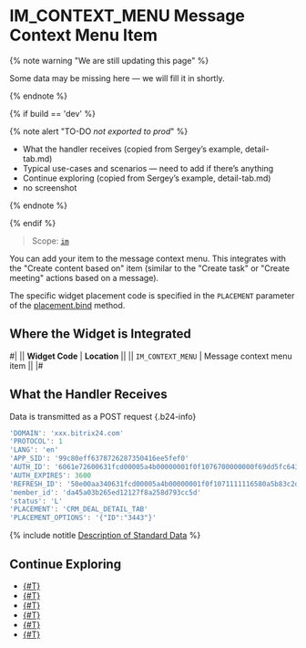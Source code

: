 # IM_CONTEXT_MENU Message Context Menu Item

{% note warning "We are still updating this page" %}

Some data may be missing here — we will fill it in shortly.

{% endnote %}

{% if build == 'dev' %}

{% note alert "TO-DO _not exported to prod_" %}

- What the handler receives (copied from Sergey’s example, detail-tab.md)
- Typical use-cases and scenarios — need to add if there’s anything
- Continue exploring (copied from Sergey’s example, detail-tab.md)
- no screenshot

{% endnote %}

{% endif %}

> Scope: [`im`](../../scopes/permissions.md)

You can add your item to the message context menu. This integrates with the "Create content based on" item (similar to the "Create task" or "Create meeting" actions based on a message).

The specific widget placement code is specified in the `PLACEMENT` parameter of the [placement.bind](../placement-bind.md) method.

## Where the Widget is Integrated

#|
|| **Widget Code** | **Location** ||
|| `IM_CONTEXT_MENU` | Message context menu item  ||
|#

## What the Handler Receives

Data is transmitted as a POST request {.b24-info}

```js
'DOMAIN': 'xxx.bitrix24.com'
'PROTOCOL': 1
'LANG': 'en'
'APP_SID': '99c80eff6378726287350416ee5fef0'
'AUTH_ID': '6061e72600631fcd00005a4b00000001f0f1076700000000f69dd5fc643d9ce2fdbc1'
'AUTH_EXPIRES': 3600
'REFRESH_ID': '50e00aa340631fcd00005a4b00000001f0f1071111116580a5b83c2de639ef28c12'
'member_id': 'da45a03b265ed12127f8a258d793cc5d'
'status': 'L'
'PLACEMENT': 'CRM_DEAL_DETAIL_TAB'
'PLACEMENT_OPTIONS': '{"ID":"3443"}'
```

{% include notitle [Description of Standard Data](../_includes/widget_data.md) %}

## Continue Exploring

- [{#T}](../placement-bind.md)
- [{#T}](../ui-interaction/index.md)
- [{#T}](../ui-interaction/crm-card.md)
- [{#T}](../../interactivity/index.md)
- [{#T}](../open-application.md)
- [{#T}](../open-path.md)